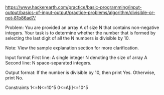 https://www.hackerearth.com/practice/basic-programming/input-output/basics-of-input-output/practice-problems/algorithm/divisible-or-not-81b86ad7/

Problem:
You are provided an array A  of size N that contains non-negative integers. Your task is to determine whether the number that is formed by selecting the last digit of all the N numbers is divisible by 10.

Note: View the sample explanation section for more clarification.

Input format
First line: A single integer N  denoting the size of array A 
Second line: N	 space-separated integers.

Output format:
If the number is divisible by 10, then print Yes. Otherwise, print No.

Constraints
1<=N<=10^5
0<=A[i]<=10^5


